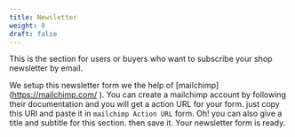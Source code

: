 ```yaml
---
title: Newsletter
weight: 8
draft: false
---
```

This is the section for users or buyers who want to subscribe your shop newsletter by email.

We setup this newsletter form we the help of \[mailchimp\](<https://mailchimp.com/> ). You can create a mailchimp account by following their documentation and you will get a action URL for your form. just copy this URl and paste it in `mailchimp Action URL` form. Oh! you can also give a title and subtitle for this section. then save it. Your newsletter form is ready.